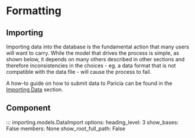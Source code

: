 # Formatting

## Importing

Importing data into the database is the fundamental action that many users will want to carry. While the model that drives the process is simple, as shown below, it depends on many others described in other sections and therefore inconsistencies in the choices - eg. a data format that is not compatible with the data file - will cause the process to fail.

A how-to guide on how to submit data to Paricia can be found in the [Importing Data](../importing_data.md) section.

## Component

::: importing.models.DataImport
    options:
      heading_level: 3
      show_bases: False
      members: None
      show_root_full_path: False
